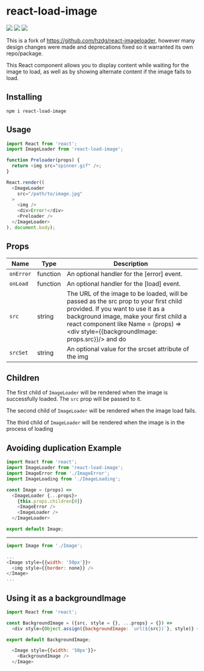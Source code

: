 react-load-image
=================
![](https://img.shields.io/npm/dw/react-load-image.svg)
![](https://img.shields.io/npm/l/react-load-image.svg)
![](https://img.shields.io/npm/v/react-load-image.svg)

This is a fork of https://github.com/hzdg/react-imageloader, however many design changes were made and deprecations fixed so it warranted its own repo/package.

This React component allows you to display
content while waiting for the image to load, as well as by showing alternate
content if the image fails to load.

Installing
-----
`npm i react-load-image`


Usage
-----

```js
import React from 'react';
import ImageLoader from 'react-load-image';

function Preloader(props) {
  return <img src="spinner.gif" />;
}

React.render((
  <ImageLoader
    src="/path/to/image.jpg"
  >
    <img />
    <div>Error!</div>
    <Preloader />
  </ImageLoader>
), document.body);

```


Props
-----

Name        | Type     | Description
------------|----------|------------
`onError`   | function | An optional handler for the [error] event.
`onLoad`    | function | An optional handler for the [load] event.
`src`       | string   | The URL of the image to be loaded, will be passed as the src prop to your first child provided. If you want to use it as a background image, make your first child a react component like Name = (props) => <div style={{backgroundImage: props.src}}/> and do <Name/>
`srcSet`    | string   | An optional value for the srcset attribute of the img


Children
--------
The first child of `ImageLoader` will be rendered when the image is successfully loaded. The `src` prop will be passed to it.

The second child of `ImageLoader` will be rendered when the image load fails.

The third child of `ImageLoader` will be rendered when the image is in the process of loading


Avoiding duplication Example
-------
```js
import React from 'react';
import ImageLoader from 'react-load-image';
import ImageError from './ImageError';
import ImageLoading from './ImageLoading';

const Image = (props) =>
  <ImageLoader {...props}>
    {this.props.children[0]}
    <ImageError />
    <ImageLoader />
  </ImageLoader>

export default Image;
```
-----
```js
import Image from './Image';

...
<Image style={{width: '50px'}}>
  <img style={{border: none}} />
</Image>
...

```


Using it as a backgroundImage
-----
```js
import React from 'react';

const BackgroundImage = ({src, style = {}, ...props} = {}) =>
  <div style={Object.assign({backgroundImage: `url(${src})`}, style)} {...props} />

export default BackgroundImage;
```

```js
  <Image style={{width: '50px'}}>
    <BackgroundImage />
  </Image>
```
